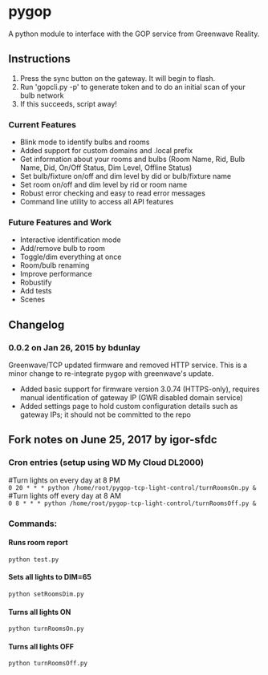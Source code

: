 pygop
=====

A python module to interface with the GOP service from Greenwave Reality.

## Instructions

1. Press the sync button on the gateway. It will begin to flash.
2. Run 'gopcli.py -p' to generate token and to do an initial scan of your bulb network
3. If this succeeds, script away! 

### Current Features

- Blink mode to identify bulbs and rooms
- Added support for custom domains and .local prefix
- Get information about your rooms and bulbs
  (Room Name, Rid, Bulb Name, Did, On/Off Status, Dim Level, Offline Status)
- Set bulb/fixture on/off and dim level by did or bulb/fixture name
- Set room on/off and dim level by rid or room name
- Robust error checking and easy to read error messages
- Command line utility to access all API features

### Future Features and Work

- Interactive identification mode
- Add/remove bulb to room
- Toggle/dim everything at once
- Room/bulb renaming
- Improve performance
- Robustify
- Add tests
- Scenes

## Changelog

### 0.0.2 on Jan 26, 2015 by bdunlay

Greenwave/TCP updated firmware and removed HTTP service. This is a minor change to re-integrate pygop with greenwave's update.

- Added basic support for firmware version 3.0.74 (HTTPS-only), requires manual identification of gateway IP (GWR disabled domain service)
- Added settings page to hold custom configuration details such as gateway IPs; it should not be committed to the repo

## Fork notes on June 25, 2017 by igor-sfdc

### Cron entries (setup using WD My Cloud DL2000)
#Turn lights on every day at 8 PM  
```0 20 * * * python /home/root/pygop-tcp-light-control/turnRoomsOn.py &```  
#Turn lights off every day at 8 AM  
```0 8 * * * python /home/root/pygop-tcp-light-control/turnRoomsOff.py &```  

### Commands:

#### Runs room report
`python test.py`

#### Sets all lights to DIM=65
`python setRoomsDim.py`

#### Turns all lights ON
`python turnRoomsOn.py`

#### Turns all lights OFF
`python turnRoomsOff.py`
